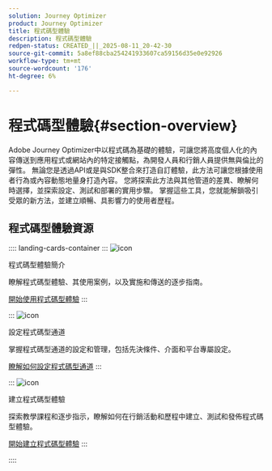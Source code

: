```yaml
---
solution: Journey Optimizer
product: Journey Optimizer
title: 程式碼型體驗
description: 程式碼型體驗
redpen-status: CREATED_||_2025-08-11_20-42-30
source-git-commit: 5a8ef88cba254241933607ca59156d35e0e92926
workflow-type: tm+mt
source-wordcount: '176'
ht-degree: 6%

---
```



# 程式碼型體驗{#section-overview}

Adobe Journey Optimizer中以程式碼為基礎的體驗，可讓您將高度個人化的內容傳送到應用程式或網站內的特定接觸點，為開發人員和行銷人員提供無與倫比的彈性。 無論您是透過API或是與SDK整合來打造自訂體驗，此方法可讓您根據使用者行為或內容動態地量身打造內容。 您將探索此方法與其他管道的差異、瞭解何時選擇，並探索設定、測試和部署的實用步驟。 掌握這些工具，您就能解鎖吸引受眾的新方法，並建立順暢、具影響力的使用者歷程。

## 程式碼型體驗資源

:::: landing-cards-container
:::
![icon](https://cdn.experienceleague.adobe.com/icons/book.svg)

程式碼型體驗簡介

瞭解程式碼型體驗、其使用案例，以及實施和傳送的逐步指南。

[開始使用程式碼型體驗](../using/code-based/get-started-code-based.md)
:::

:::
![icon](https://cdn.experienceleague.adobe.com/icons/gear.svg)

設定程式碼型通道

掌握程式碼型通道的設定和管理，包括先決條件、介面和平台專屬設定。

[瞭解如何設定程式碼型通道](configure-code-based-channel-landing-page.md)
:::

:::
![icon](https://cdn.experienceleague.adobe.com/icons/circle-play.svg)

建立程式碼型體驗

探索教學課程和逐步指示，瞭解如何在行銷活動和歷程中建立、測試和發佈程式碼型體驗。

[開始建立程式碼型體驗](create-code-based-experiences-landing-page.md)
:::

::::
